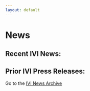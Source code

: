 ```yaml
---
layout: default
---
```


# News

## Recent IVI News:

<div class="basicLine">

</div>

## Prior IVI Press Releases:

Go to the [IVI News Archive](news_archive.html)
